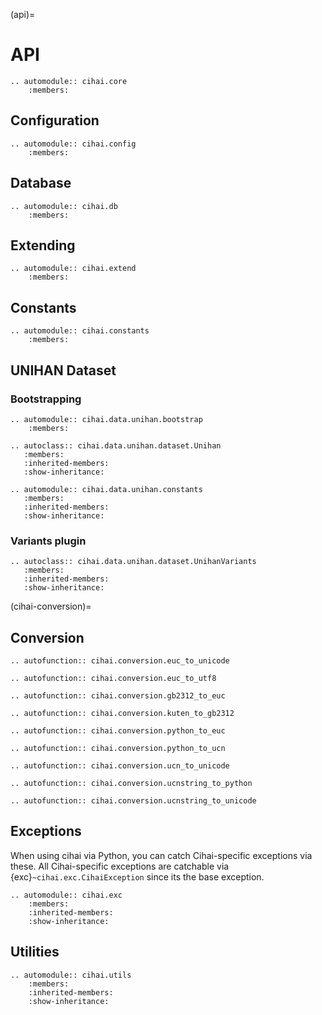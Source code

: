 (api)=

# API

```{eval-rst}
.. automodule:: cihai.core
    :members:
```

## Configuration

```{eval-rst}
.. automodule:: cihai.config
    :members:
```

## Database

```{eval-rst}
.. automodule:: cihai.db
    :members:
```

## Extending

```{eval-rst}
.. automodule:: cihai.extend
    :members:
```

## Constants

```{eval-rst}
.. automodule:: cihai.constants
    :members:
```

## UNIHAN Dataset

### Bootstrapping

```{eval-rst}
.. automodule:: cihai.data.unihan.bootstrap
    :members:
```

```{eval-rst}
.. autoclass:: cihai.data.unihan.dataset.Unihan
   :members:
   :inherited-members:
   :show-inheritance:
```

```{eval-rst}
.. automodule:: cihai.data.unihan.constants
   :members:
   :inherited-members:
   :show-inheritance:
```

### Variants plugin

```{eval-rst}
.. autoclass:: cihai.data.unihan.dataset.UnihanVariants
   :members:
   :inherited-members:
   :show-inheritance:
```

(cihai-conversion)=

## Conversion

```{eval-rst}
.. autofunction:: cihai.conversion.euc_to_unicode
```

```{eval-rst}
.. autofunction:: cihai.conversion.euc_to_utf8
```

```{eval-rst}
.. autofunction:: cihai.conversion.gb2312_to_euc
```

```{eval-rst}
.. autofunction:: cihai.conversion.kuten_to_gb2312
```

```{eval-rst}
.. autofunction:: cihai.conversion.python_to_euc
```

```{eval-rst}
.. autofunction:: cihai.conversion.python_to_ucn
```

```{eval-rst}
.. autofunction:: cihai.conversion.ucn_to_unicode
```

```{eval-rst}
.. autofunction:: cihai.conversion.ucnstring_to_python
```

```{eval-rst}
.. autofunction:: cihai.conversion.ucnstring_to_unicode
```

## Exceptions

When using cihai via Python, you can catch Cihai-specific exceptions via
these. All Cihai-specific exceptions are catchable via
{exc}`~cihai.exc.CihaiException` since its the base exception.

```{eval-rst}
.. automodule:: cihai.exc
    :members:
    :inherited-members:
    :show-inheritance:
```

## Utilities

```{eval-rst}
.. automodule:: cihai.utils
    :members:
    :inherited-members:
    :show-inheritance:
```


